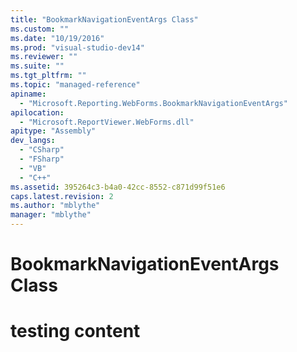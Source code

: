 ```yaml
---
title: "BookmarkNavigationEventArgs Class"
ms.custom: ""
ms.date: "10/19/2016"
ms.prod: "visual-studio-dev14"
ms.reviewer: ""
ms.suite: ""
ms.tgt_pltfrm: ""
ms.topic: "managed-reference"
apiname: 
  - "Microsoft.Reporting.WebForms.BookmarkNavigationEventArgs"
apilocation: 
  - "Microsoft.ReportViewer.WebForms.dll"
apitype: "Assembly"
dev_langs: 
  - "CSharp"
  - "FSharp"
  - "VB"
  - "C++"
ms.assetid: 395264c3-b4a0-42cc-8552-c871d99f51e6
caps.latest.revision: 2
ms.author: "mblythe"
manager: "mblythe"
---
```

# BookmarkNavigationEventArgs Class
# testing content